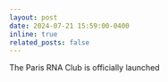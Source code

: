 ```yaml
---
layout: post
date: 2024-07-21 15:59:00-0400
inline: true
related_posts: false
---
```


The Paris RNA Club is officially launched
